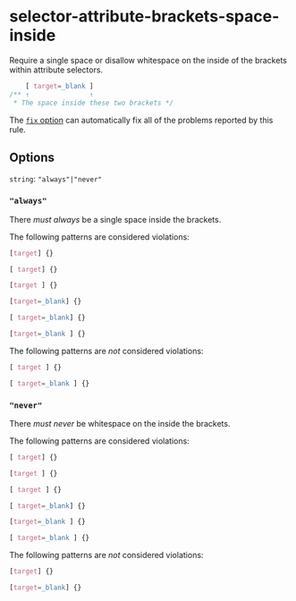 # selector-attribute-brackets-space-inside

Require a single space or disallow whitespace on the inside of the brackets within attribute selectors.

```css
    [ target=_blank ]
/** ↑               ↑
 * The space inside these two brackets */
```

The [`fix` option](../../../docs/user-guide/options.md#fix----fix) can automatically fix all of the problems reported by this rule.

## Options

`string`: `"always"|"never"`

### `"always"`

There *must always* be a single space inside the brackets.

The following patterns are considered violations:

```css
[target] {}
```

```css
[ target] {}
```

```css
[target ] {}
```

```css
[target=_blank] {}
```

```css
[ target=_blank] {}
```

```css
[target=_blank ] {}
```

The following patterns are *not* considered violations:

```css
[ target ] {}
```

```css
[ target=_blank ] {}
```

### `"never"`

There *must never* be whitespace on the inside the brackets.

The following patterns are considered violations:

```css
[ target] {}
```

```css
[target ] {}
```

```css
[ target ] {}
```

```css
[ target=_blank] {}
```

```css
[target=_blank ] {}
```

```css
[ target=_blank ] {}
```

The following patterns are *not* considered violations:

```css
[target] {}
```

```css
[target=_blank] {}
```
